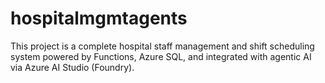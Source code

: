 # hospitalmgmtagents
This project is a complete hospital staff management and shift scheduling system powered by Functions, Azure SQL, and integrated with agentic AI via Azure AI Studio (Foundry). 
